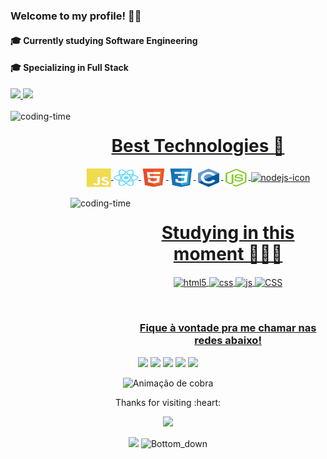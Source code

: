 ### Welcome to my profile! 🚀🚀
#### 🎓 Currently studying Software Engineering 
#### 🎓 Specializing in Full Stack

<div>
  <a href="https://github.com/dhyemersson">
  <img height="167em" src="https://github-readme-stats.vercel.app/api?username=dhyemersson&show_icons=true&theme=radical&include_all_commits=true&count_private=true"/>
  <img height="167em" src="https://github-readme-stats.vercel.app/api/top-langs/?username=dhyemersson&layout=compact&langs_count=6&theme=radical"/>
</div>
 <div  align="center"> 
  <div style="display: inline_block"><br>
    <img align="left" height="250" alt="coding-time" src="code.gif">
    <h1 align="center"> Best Technologies 🚀</h1>
    <img align="center" height="30" width="40" alt="js-icon"  src="https://raw.githubusercontent.com/devicons/devicon/master/icons/javascript/javascript-plain.svg">
    <img align="center" height="30" width="40" alt="react-icon" src="https://raw.githubusercontent.com/devicons/devicon/master/icons/react/react-original.svg">
    <img align="center" height="30" width="40" alt="html-icon" src="https://raw.githubusercontent.com/devicons/devicon/master/icons/html5/html5-original.svg">
    <img align="center" height="30" width="40" alt="css-icon" src="https://raw.githubusercontent.com/devicons/devicon/master/icons/css3/css3-original.svg">
    <img align="center" height="30" width="40" alt="c-icon" src="https://raw.githubusercontent.com/devicons/devicon/master/icons/c/c-original.svg">
    <img align="center" height="30" width="40" alt="nodejs-icon" src="https://raw.githubusercontent.com/devicons/devicon/master/icons/nodejs/nodejs-original.svg">
    <img align="center" height="30" width="40" alt="nodejs-icon" src="https://raw.githubusercontent.com/jmnote/z-icons/master/svg/cpp.svg">
   </div>
 
 

  <div style="display: inline_block"><br>
    <img align="left" height="250" alt="coding-time" src="code.gif">
    <h1 align="center">Studying in this moment 👨🏻‍💻</h1>
    <img align="center" alt="html5" src="https://img.shields.io/badge/HTML5-E34F26?style=for-the-badge&logo=html5&logoColor=white" />
  <img align="center" alt="css" src="https://img.shields.io/badge/CSS3-1572B6?style=for-the-badge&logo=css3&logoColor=white" />
  <img align="center" alt="js" src="https://img.shields.io/badge/JavaScript-F7DF1E?style=for-the-badge&logo=javascript&logoColor=black" />
    <img align="center" alt="CSS" height="30" width="40" src="https://cdn.jsdelivr.net/gh/devicons/devicon/icons/github/github-original-wordmark.svg" />
   </div> <p>
 
 <br>
 
  ### Fique à vontade pra me chamar nas redes abaixo!
 
<div>
 <a href="https://www.linkedin.com/in/dhyemersson-costa-651117258" target="_blank"><img src="https://img.shields.io/badge/LinkedIn-0077B5?style=for-the-badge&logo=linkedin&logoColor=white" target="_blank"></a>
<a href = "dhyemerssoncosta@gmail.com"><img src="https://img.shields.io/badge/Gmail-D14836?style=for-the-badge&logo=gmail&logoColor=white" alvo ="_blank"></a>
<a href="https://www.facebook.com/dhyemersson.costa/" target="_blank"><img src="https://img.shields.io/badge/Facebook-%231877F2.svg?style=for-the-badge&logo=Facebook&logoColor=white"  target="_blank"></a>
<a href="https://instagram.com/dhyemersson_costa" target="_blank"><img src="https://img.shields.io/badge/Instagram-E4405F?style=for-the-badge&logo=instagram&logoColor=white" target="_blank"></a>
<a href="https://www.youtube.com/dhyemersson" target="_blank"><img src="https://img.shields.io/badge/YouTube-FF0000?style=for-the-badge&logo=youtube&logoColor=white" target="_blank"></a>

  ![Animação de cobra](https://github.com/dhyemersson/dhyemersson/blob/output/github-contribution-grid-snake.svg)

</div>
 Thanks for visiting :heart:

<p align="center"> 
<img src="https://profile-counter.glitch.me/dhyemersson/count.svg">  
  
![](assets/Bottom_down.svg)
![Bottom_down](https://github.com/dhyemersson/dhyemersson/assets/121403324/8e1498f6-6726-4f60-a8a5-ff560db0f83a)

